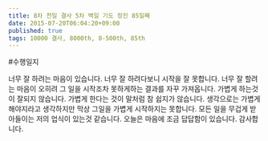 ```yaml
---
title: 8차 천일 결사 5차 백일 기도 정진 85일째
date: 2015-07-20T06:04:20+09:00
published: true
tags: 10000 결사, 8000th, 8-500th, 85th
---
```


#수행일지

너무 잘 하려는 마음이 있습니다. 너무 잘 하려다보니 시작을 잘 못합니다. 너무 잘 할려는 마음이 오히려 그 일을 시작조차 못하게하는 결과를 자꾸 가져옵니다. 가볍게 하는것이 잘되지 않습니다. 가볍게 한다는 것이 말처럼 참 쉽지가 않습니다. 생각으로는 가볍게해야지라고 생각하지만 막상 그일을 가볍게 시작하지는 못합니다. 모든 일을 무겁게 받아들이는 저의 업식이 있는것 같습니다. 오늘은 마음에 조금 답답함이 있습니다. 감사합니다.
